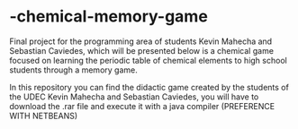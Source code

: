 # -chemical-memory-game
 Final project for the programming area of ​​students Kevin Mahecha and Sebastian Caviedes, which will be presented below is a chemical game focused on learning the periodic table of chemical elements to high school students through a memory game.

In this repository you can find the didactic game created by the students of the UDEC Kevin Mahecha and Sebastian Caviedes, you will have to download the .rar file and execute it with a java compiler (PREFERENCE WITH NETBEANS)
